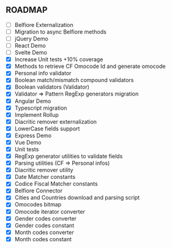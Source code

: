 ## ROADMAP
* [ ] Belfiore Externalization
* [ ] Migration to async Belfiore methods
* [ ] jQuery Demo
* [ ] React Demo
* [ ] Svelte Demo
* [X] Increase Unit tests +10% coverage
* [X] Methods to retrieve CF Omocode Id and generate omocode
* [X] Personal info validator
* [X] Boolean match/mismatch compound validators
* [X] Boolean validators (Validator)
* [X] Validator => Pattern RegExp generators migration
* [X] Angular Demo
* [X] Typescript migration
* [X] Implement Rollup
* [X] Diacritic remover externalization
* [X] LowerCase fields support
* [X] Express Demo
* [X] Vue Demo
* [X] Unit tests
* [X] RegExp generator utilities to validate fields
* [X] Parsing utilities (CF => Personal infos)
* [X] Diacritic remover utility
* [X] Date Matcher constants
* [X] Codice Fiscal Matcher constants
* [X] Belfiore Connector
* [X] Cities and Countries download and parsing script
* [X] Omocodes bitmap
* [X] Omocode iterator converter
* [X] Gender codes converter
* [X] Gender codes constant
* [X] Month codes converter
* [X] Month codes constant
